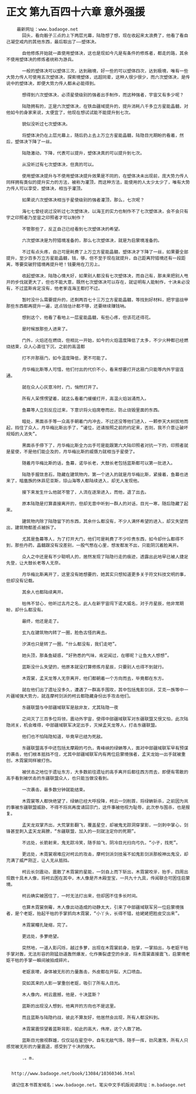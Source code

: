 # 正文 第九百四十六章 意外强援
        最新网址：www.badaoge.net
          回头，看向骰子三点的上下两层光幕，陆隐想了想，现在收起来太浪费了，他看了看自己凝空戒内的其他东西，最后取出了——塑体决。
      
          自他修炼开始就一直使用塑体决，这也是现如今凡是有条件的修炼者，都走的路，其余不使用塑体决的修炼者统称为游兵。
      
          一般的塑体决可以塑体三次，达到融境，好一些的可以塑体四次，达到极境，唯有一些大势力传人可使用五次塑体决，探索境塑体，远超同辈，这种人很少很少，而六次塑体决，是传说中的塑体决，即便大势力传人都未必能得到。
      
          想得到六次塑体决，必须星使级别的强者出手制作，而这种强者，宇宙又有多少呢？
      
          陆隐拥有的，正是六次塑体决，在铁血疆域提升的，提升消耗八千多立方星能晶髓，对他如今的身家来说，太便宜了，他现在想试试能不能提升到七次。
      
          貌似没听过七次塑体决。
      
          将塑体决仍在上层光幕上，随后扔上去上万立方星能晶髓，陆隐目光期盼的看着，然后，塑体决下降了一丝。
      
          陆隐激动，下降，代表可以提升，塑体决真的可以提升到七次。
      
          从没听过有七次塑体决，但真的可以。
      
          使用塑体决提升与不使用塑体决提升效果是不同的，在塑体决未出现前，庞大势力传人同样拥有类似的提升实力的方法，被称为灌顶，而这种方法，能使用的人太少太少了，唯有大势力传人可以享受，塑体决，相当于灌顶。
      
          如果说六次塑体决相当于星使级别的强者灌顶，那么，七次呢？
      
          海七七曾经说过没听过七次塑体决，以海王的实力也制作不了七次塑体决，会不会只有宇之印照者乃至宙之印照者才可以制作？
      
          不管那些了，反正自己已经看到七次塑体决的希望。
      
          六次塑体决是为狩猎境准备的，那么七次塑体决，就是为启蒙境准备的。
      
          不过有点头疼，自己可是耗费了上万立方星能晶髓，塑体决才下降了一丝，如果要全部提升，至少百多万立方星能晶髓，钱，够，但不至于现在就提升，自己距离狩猎境还有一段距离，等要突破狩猎境再提升吧！钱要用在刀刃上。
      
          收起塑体决，陆隐心情大好，如果别人都没有七次塑体决，而自己有，那未来把别人甩开的步伐就更大了，但也不能大意，既然七次塑体决可以存在，就证明有人能制作，十决未必没有，不过蓝斯肯定没有，他老爹连海王都打不过。
      
          暂时没什么需要提升的，还剩两百七十三万立方星能晶髓，等找到好材料，把宇宙战甲那些东西都再提升一遍，这点钱估计都不够，还要继续赚钱呐。
      
          想到这个，他看了看地上一层星能晶髓，有些心疼，但该花还得花。
      
          是时候放那些人进来了。
      
          门外，火焰还在燃烧，但相比一开始，如今的火焰温度降低了太多，不少火种都已经燃烧结束，众人心直往下沉，之前的高温都
      
          打不开那扇门，如今温度降低，更不可能了。
      
          月华梅比斯等人可惜，他们付出的代价不小，看来想要打开这扇门只能等内外宇宙连通。
      
          就在众人心灰意冷时，门，悄然打开了。
      
          所有人呆愣愣望着，就这么看着门缓缓打开，高温火焰汹涌而入。
      
          鱼幕等人立刻反应过来，下意识将火焰席卷而出，防止烧毁里面的东西。
      
          暗处，黑面杀手等一众高手朝着门内冲去，不过还没等他们进入，一颗参天大树拔地而起，挡住了众人，月华梅比斯出手了，“诸位，还请按照之前的约定来，否则，我不介意让破坏规矩的人消失”。
      
          黑面杀手停下了，月华梅比斯全力出手可是能跟第六大陆印照者对抗一下的，印照者就是星使，不是他们能企及的，月华梅比斯的威慑力就相当于星使了。
      
          随着月华梅比斯的话，鱼幕，诺华长老，大鼓长老包括蓝斯都可以第一批进入。
      
          陆隐手握敛息石，隐藏在建筑物内，第一个进入的就是月华梅比斯，紧接着，鱼幕也进来了，暗凰族的休菲尼亚斯，琼山海等人都陆续进入，却无人发现他。
      
          接下来发生什么他就不管了，人流在逐渐进入，而他，退了出去。
      
          原本陆隐是打算直接离开的，但却无意中听到一群人的对话，目光一寒，随后隐藏了起来。
      
          建筑物内除了陆隐留下的东西，其余什么都没有，不少人满怀希望的进入，却又失望而出，建筑物都差点被拆了。
      
          尤其是鱼幕等人，为了打开大门，他们可是耗费了不少珍贵东西，如今却什么都得不到，那些丹药，晶髓跟没有没差别，一股气憋在心里，想发都发不出，只能阴沉着脸离开。
      
          众人之中还是有不少聪明人的，居然发现了陆隐行走的痕迹，透露出此地早已被人捷足先登，让大鼓长老等人无奈。
      
          月华梅比斯离开了，这里没有她想要的，她其实只想知道更多关于符文科技文明的事，但却没有记载。
      
          其余人也都陆续离开。
      
          枯伟不甘心，他听过古月之名，此人在新宇宙闯下诺大威名，对于月星辰，他非常期盼，却什么都没有。
      
          最终，他还是走了。
      
          玄九在建筑物内转了一圈，脸色古怪的离去。
      
          汐淇也只是转了一圈，“什么都没有，我们走吧”。
      
          她头顶，那条鱼疑惑，“好熟悉的气味，肯定闻过，在哪呢？让鱼大人想想”。
      
          蓝斯没什么失望的，他原本就没打算修炼月星辰，只要别人也得不到就行。
      
          木霓裳，孟天龙等人无奈离开，他们都朝着一个方向而去，毕竟都在东方。
      
          就在他们出了遗址没多久，遭遇了一群高手围攻，其中包括鬼影剑派，艾克一族等中一片疆域强大势力，就连摩柯剑派的柯云都隐藏身份出手攻击他们。
      
          东疆联盟与中部疆域联军是敌非友，尤其陆隐一夜
      
          之间灭了三百多位将领，震动外宇宙，使得中部疆域联军对东疆联盟又恨又怕，此次陆隐闭关，机会难得，中部疆域联军决定出手，灭掉孟天龙等人，打击东疆联盟。
      
          他们也不怕陆隐知道，毕竟早已结为死敌。
      
          东疆联盟高手中还包括太摩殿的弓仇，青峰峡的绿蚺等人，面对中部疆域联军早有预谋的袭击，他们根本抵挡不住，尤其中部疆域联军内有两位启蒙境强者，孟天龙始一出手就被重创，木霓裳同样被打伤。
      
          被伏击之地位于遗址东方，大多数前往遗址的高手离开后都往西方而去，即便有零散的高手看到被伏击的东疆联盟众人，也只能当做没看到。
      
          一次袭击，最多数分钟就能结束。
      
          木霓裳等人都快绝望了，绿蚺已经大呼投降，柯云一剑削首，将绿蚺斩杀，之前因为岚的事被东疆联盟威胁，不得不将岚再度请回宗门，这件事被他视为耻辱，此次参与围杀，也是报复。
      
          孟天龙双掌齐出，大荒掌影翻飞，覆盖星空，却被鬼无踪洞穿掌影，一剑刺中掌心，剑锋甚至刺入孟天龙肩膀，“东疆联盟，加入的一刻就注定你的死期”。
      
          不远处，长箭射来，鬼无踪冷笑，随手拍飞，阴冷目光扫向弓仇，“小子，找死”。
      
          更远处，木霓裳艰难应对柯云的攻击，摩柯剑派剑技虽不如鬼影剑派那般神出鬼没，却充满了威严刚正，让人无从抵挡。
      
          柯云长剑震动，震散了木霓裳的星能，一剑自上而下斩出，木霓裳咬牙，抬手，四周出现数十具木人像，将柯云困在其中，木人像是齐木殿至宝，一共九十九具，传闻联合可困住启蒙境。
      
          柯云确实被困住了，一时无法打出来，但却困不住多长时间。
      
          也算木霓裳倒霉，木人像出动造成的动静太大，引来了中部疆域联军另一位启蒙境强者，是个老妪，抬起干枯的手掌抓向木霓裳，“小丫头，长得不错，给姥姥把脸皮交出来”。
      
          木霓裳瞳孔陡缩，完了。
      
          更远处，多萝绝望。
      
          突然地，一道人影闪烁，越过多萝，出现在木霓裳前身，抬掌，一掌拍出，与老妪干枯手掌对轰，无法形容的刚猛劲道轰然爆发，化作撕裂虚空的余波，将木霓裳直接震飞，启蒙境老妪干枯的手掌一瞬间被拍成碎片。
      
          老妪哀嚎，身体被无形的力量轰击，外皮都在开裂，大口喷血。
      
          突如其来的人影一掌重创老妪，吸引了所有人目光。
      
          木人像内，柯云震撼，他是，十决蓝斯？
      
          蓝斯的出现没人想到，他离开的方向也不是这里。
      
          而且蓝斯与陆隐约战，彼此不算友好，他居然会出现，所有人都没料到。
      
          木霓裳震惊望着蓝斯背影，如此的高大，伟岸，这个人救了她。
      
          蓝斯目光傲视群雄，仅仅站在星空中，自有无敌气场，随手一挥，劲风激荡，所有人只感觉被无形的力量震退，感受到了十决的强大。
      
          .。m.
      
      
      http://www.badaoge.net/book/13084/10360346.html
      
      请记住本书首发域名：www.badaoge.net。笔尖中文手机版阅读网址：m.badaoge.net